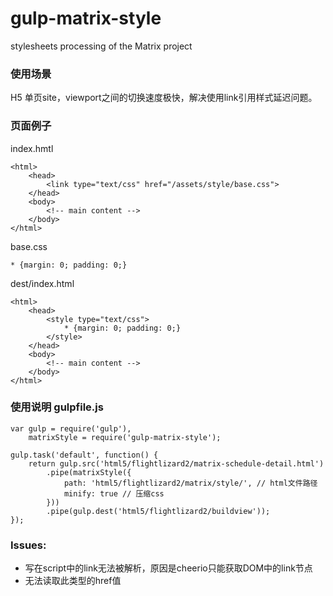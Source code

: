 # gulp-matrix-style
stylesheets processing of the Matrix project


### 使用场景
H5 单页site，viewport之间的切换速度极快，解决使用link引用样式延迟问题。

### 页面例子
index.hmtl
```
<html>
    <head>
        <link type="text/css" href="/assets/style/base.css">        
    </head>
    <body>
        <!-- main content -->
    </body>
</html>
```
base.css
```
* {margin: 0; padding: 0;}
```
dest/index.html
```
<html>
    <head>
        <style type="text/css">
            * {margin: 0; padding: 0;}
        </style>
    </head>
    <body>
        <!-- main content -->
    </body>
</html>
```

### 使用说明 gulpfile.js
```
var gulp = require('gulp'),
    matrixStyle = require('gulp-matrix-style');

gulp.task('default', function() {
    return gulp.src('html5/flightlizard2/matrix-schedule-detail.html')
        .pipe(matrixStyle({
            path: 'html5/flightlizard2/matrix/style/', // html文件路径
            minify: true // 压缩css
        }))
        .pipe(gulp.dest('html5/flightlizard2/buildview'));
});
```

### Issues:

- 写在script中的link无法被解析，原因是cheerio只能获取DOM中的link节点
- <link href="@assetPath("xxx/yyy.css")"/> 无法读取此类型的href值


